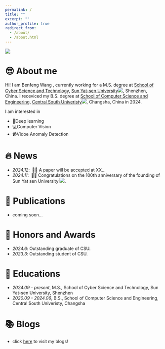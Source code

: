 ```yaml
---
permalink: /
title: ""
excerpt: ""
author_profile: true
redirect_from: 
  - /about/
  - /about.html
---
```


<!-- {% if site.google_scholar_stats_use_cdn %}
{% assign gsDataBaseUrl = "https://cdn.jsdelivr.net/gh/" | append: site.repository | append: "@" %}
{% else %}
{% assign gsDataBaseUrl = "https://raw.githubusercontent.com/" | append: site.repository | append: "/" %}
{% endif %}
{% assign url = gsDataBaseUrl | append: "google-scholar-stats/gs_data_shieldsio.json" %} -->

![](https://wbfwonderful.oss-cn-shenzhen.aliyuncs.com/balls.gif)

<span class='anchor' id='about-me'></span>
# 😎 About me
Hi! I am Benfeng Wang , currently working for a M.S. degree at [School of Cyber Science and Technology](https://scst.sysu.edu.cn/), [Sun Yat-sen University](https://sysu.edu.cn/)![](https://wbfwonderful.oss-cn-shenzhen.aliyuncs.com/sysu.jpg), Shenzhen, China. I receviced my B.S. degree at [School of Computer Science and Engineering](https://cse.csu.edu.cn/), [Central South Univeristy](https://csu.edu.cn/)![](https://wbfwonderful.oss-cn-shenzhen.aliyuncs.com/csu.png), Changsha, China in 2024. 

I am interested in 
- 🤖Deep learning
- 💻Computer Vision
- 📹Vidoe Anomaly Detection 

<span class='anchor' id='news'></span>
# 🔥 News
- *2024.12*: &nbsp;🎉🎉 A paper will be accepted at XX...
- *2024.11*: &nbsp;🎉🎉 Congratulations on the 100th anniversary of the founding of Sun Yat sen University ![](https://wbfwonderful.oss-cn-shenzhen.aliyuncs.com/sysu100.jpg).


<span class='anchor' id='publications'></span>
# 📝 Publications 
- coming soon...


<span class='anchor' id='honors-and-awards'></span>
# 🏅 Honors and Awards
- *2024.6*: Outstanding graduate of CSU.
- *2023.3*: Outstanding student of CSU.

<span class='anchor' id='educations'></span>
# 📖 Educations
- *2024.09 - present*, M.S., School of Cyber Science and Technology, Sun Yat-sen University, Shenzhen
- *2020.09 - 2024.06*, B.S., School of Computer Science and Engineering, Central South Univeristy, Changsha

# 📚 Blogs
- click [here](https://wbfwonderful.github.io/blog/) to visit my blogs!

